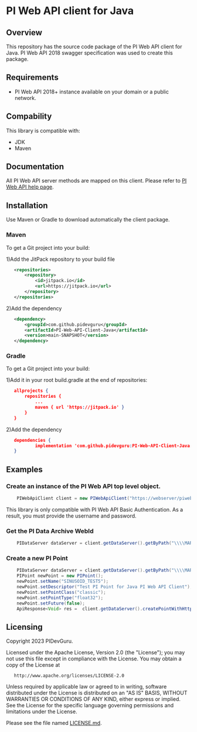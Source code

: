 PI Web API client for Java
===

## Overview
This repository has the source code package of the PI Web API client for Java. PI Web API 2018 swagger specification was used to create this package.

## Requirements

 - PI Web API 2018+ instance available on your domain or a public network.


## Compability

This library is compatible with:

- JDK
- Maven

## Documentation

All PI Web API server methods are mapped on this client. Please refer to [PI Web API help page](/piwebapi/help). 

## Installation

Use Maven or Gradle to download automatically the client package.

### Maven

To get a Git project into your build:

1)Add the JitPack repository to your build file

 ```xml
	<repositories>
		<repository>
		    <id>jitpack.io</id>
		    <url>https://jitpack.io</url>
		</repository>
	</repositories>
```
	
 2)Add the dependency
 
 ```xml
 	<dependency>
	    <groupId>com.github.pidevguru</groupId>
	    <artifactId>PI-Web-API-Client-Java</artifactId>
	    <version>main-SNAPSHOT</version>
	</dependency>
```

### Gradle

To get a Git project into your build:

1)Add it in your root build.gradle at the end of repositories:

 ```json
	allprojects {
		repositories {
			...
			maven { url 'https://jitpack.io' }
		}
	}
```
	
 2)Add the dependency
 
 ```json
	dependencies {
	        implementation 'com.github.pidevguru:PI-Web-API-Client-Java:main-SNAPSHOT'
	}
```


## Examples

### Create an instance of the PI Web API top level object.

```java
	PIWebApiClient client = new PIWebApiClient("https://webserver/piwebapi", username, password, false, true);  
``` 

This library is only compatible with PI Web API Basic Authentication. As a result, you must provide the username and password.


### Get the PI Data Archive WebId

```java
	PIDataServer dataServer = client.getDataServer().getByPath("\\\\MARC-PI2016", null, null);
```

### Create a new PI Point

```java
	PIDataServer dataServer = client.getDataServer().getByPath("\\\\MARC-PI2016, null, null);
	PIPoint newPoint = new PIPoint();
	newPoint.setName("SINUSOID_TEST5");
	newPoint.setDescriptor("Test PI Point for Java PI Web API Client");
	newPoint.setPointClass("classic");
	newPoint.setPointType("float32");
	newPoint.setFuture(false);
	ApiResponse<Void> res =  client.getDataServer().createPointWithHttpInfo(dataServer.getWebId(), newPoint, null);          
```



## Licensing
Copyright 2023 PIDevGuru.

   Licensed under the Apache License, Version 2.0 (the "License");
   you may not use this file except in compliance with the License.
   You may obtain a copy of the License at

       http://www.apache.org/licenses/LICENSE-2.0

   Unless required by applicable law or agreed to in writing, software
   distributed under the License is distributed on an "AS IS" BASIS,
   WITHOUT WARRANTIES OR CONDITIONS OF ANY KIND, either express or implied.
   See the License for the specific language governing permissions and
   limitations under the License.
   
Please see the file named [LICENSE.md](LICENSE.md).
